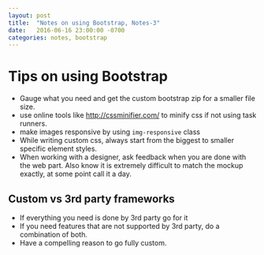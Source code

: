 ```yaml
---
layout: post
title:  "Notes on using Bootstrap, Notes-3"
date:   2016-06-16 23:00:00 -0700
categories: notes, bootstrap
---
```

# Tips on using Bootstrap
- Gauge what you need and get the custom bootstrap zip for a smaller file size.
- use online tools like http://cssminifier.com/ to minify css if not using task runners.
- make images responsive by using ```img-responsive``` class
- While writing custom css, always start from the biggest to smaller specific element styles.
- When working with a designer, ask feedback when you are done with the web part. Also know it is extremely difficult to match the mockup exactly, at some point call it a day.

## Custom vs 3rd party frameworks

- If everything you need is done by 3rd party go for it
- If you need features that are not supported by 3rd party, do a combination of both.
- Have a compelling reason to go fully custom.
